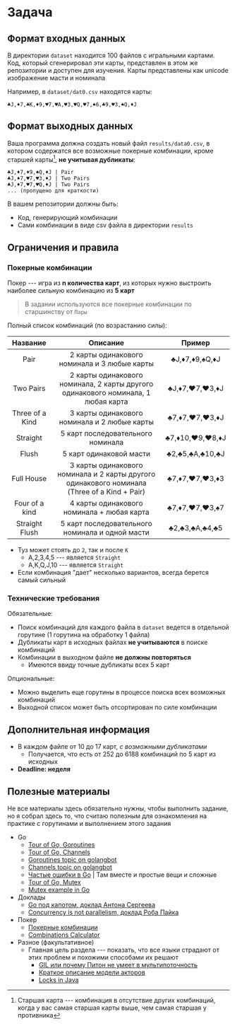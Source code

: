 # Задача

## Формат входных данных
В директории `dataset` находится 100 файлов с игральными картами. Код, который сгенерировал эти карты, представлен в этом же репозитории и доступен для изучения. 
Карты представлены как unicode изображение масти и номинала

Например, в `dataset/dat0.csv` находятся карты:

```text
♣J,♦7,♣K,♦9,♥7,♥A,♥3,♥Q,♥7,♠6,♣9,♥3,♠Q,♦J
```

## Формат выходных данных

Ваша программа должна создать новый файл `results/data0.csv`, в котором содержатся все возможные покерные комбинации, кроме старшей карты[^high-card], **не учитывая дубликаты**:

[^high-card]: Старшая карта --- комбинация в отсутствие других комбинаций, когда у вас самая старшая карты выше, чем самая старшая у противника

```text
♣J,♦7,♦9,♠Q,♦J | Pair
♣J,♦7,♥7,♥3,♦J | Two Pairs
♣J,♦7,♥7,♥Q,♦J | Two Pairs
... (пропущено для краткости)
```

В вашем репозитории должны быть:
- Код, генерирующий комбинации
- Сами комбинации в виде csv файла в директории `results`

## Ограничения и правила

### Покерные комбинации

Покер --- игра из **n количества карт**, из которых нужно выстроить наиболее сильную комбинацию из **5 карт**

> В задании используются все покерные комбинации по старшинству от `Пары`

Полный список комбинаций (по возрастанию силы):

|    Название     |                                           Описание                                           |     Пример      |
|:---------------:|:--------------------------------------------------------------------------------------------:|:---------------:|
|      Pair       |                         2 карты одинакового номинала и 3 любые карты                         | ♣J,♦7,♦9,♠Q,♦J  |
|    Two Pairs    |      2 карты одинакового номинала, 2 карты другого одинакового номинала, 1 любая карта       | ♣J,♦7,♥7,♥3,♦J  |
| Three of a Kind |                         3 карты одинакового номинала и 2 любые карты                         | ♣7,♦7,♥7,♥3,♦J  |
|    Straight     |                              5 карт последовательного номинала                               | ♣7,♦10,♥9,♥8,♦J |
|      Flush      |                                   5 карт одинаковой масти                                    | ♣2,♣5,♣A,♣10,♣J |
|   Full House    | 3 карты одинакового номинала и 2 карты другого одинакового номинала (Three of a Kind + Pair) | ♣7,♦7,♥7,♥3,♦3  |
| Four of a kind  |                          4 карты одинакового номинала + любая карта                          | ♣7,♦7,♥7,♥3,♠7  |
| Straight Flush  |                       5 карт последовательного номинала и одной масти                        | ♣2,♣3,♣A,♣4,♣5  |

- Туз может стоять до `2`, так и после `K`
  - A,2,3,4,5 --- является `Straight`
  - A,K,Q,J,10 --- является `Straight`
- Если комбинация "дает" несколько вариантов, всегда берется самый сильный

### Технические требования

Обязательные:

- Поиск комбинаций для каждого файла в `dataset` ведется в отдельной горутине (1 горутина на обработку 1 файла)
- Дубликаты карт в исходных файлах **не учитываются** в поиске комбинаций
- Комбинации в выходном файле **не должны повторяться**
  - Имеются ввиду точные дубликаты всех 5 карт


Опциональные:

- Можно выделить еще горутины в процессе поиска всех возможных комбинаций 
- Выходной список может быть отсортирован по силе комбинации 

## Дополнительная информация

- В каждом файле от 10 до 17 карт, _с возможными дубликатами_
  - Получается, что есть от 252 до 6188 комбинаций по 5 карт из исходных
- **Deadline: неделя**

## Полезные материалы

Не все материалы здесь обязательно нужны, чтобы выполнить задание, но я собрал здесь то, что считаю полезным для 
ознакомления на практике с горутинами и выполнением этого задания

- Go
  - [Tour of Go, Goroutines](https://go.dev/tour/concurrency/1)
  - [Tour of Go, Channels](https://go.dev/tour/concurrency/2) 
  - [Goroutines topic on golangbot](https://golangbot.com/goroutines/)
  - [Channels topic on golangbot](https://golangbot.com/channels/)
  - [Частые ошибки в Go](https://go101.org/article/concurrent-common-mistakes.html) | Там вместе и простые вещи и сложные
  - [Tour of Go, Mutex](https://go.dev/tour/concurrency/9)
  - [Mutex example in Go](https://www.educative.io/answers/golang-lock-mutex)
- Доклады
  - [Go под капотом, доклад Антона Сергеева](https://www.youtube.com/watch?v=rloqQY9CT8I)
  - [Concurrency is not parallelism, доклад Роба Пайка](https://www.youtube.com/watch?v=oV9rvDllKEg)
- Покер
  - [Покерные комбинации](https://www.cardplayer.com/rules-of-poker/hand-rankings)
  - [Combinations Calculator](https://www.calculatorsoup.com/calculators/discretemathematics/combinations.php)
- Разное (факультативное)
  - Главная цель раздела --- показать, что все языки страдают от этих проблем и похожими способами их решают
    - [GIL или почему Питон не умеет в мультипоточность](https://www.youtube.com/watch?v=Obt-vMVdM8s)
    - [Краткое описание модели акторов](https://doc.akka.io/docs/akka/current/typed/guide/actors-intro.html)
    - [Locks in Java](https://web.mit.edu/6.005/www/fa15/classes/23-locks/)
